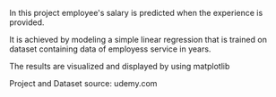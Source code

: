 In this project employee's salary is predicted when the experience is provided. 

It is achieved by modeling a simple linear regression that is trained on dataset containing data of employess service in years.

The results are visualized and displayed by using matplotlib

Project and Dataset source: udemy.com


